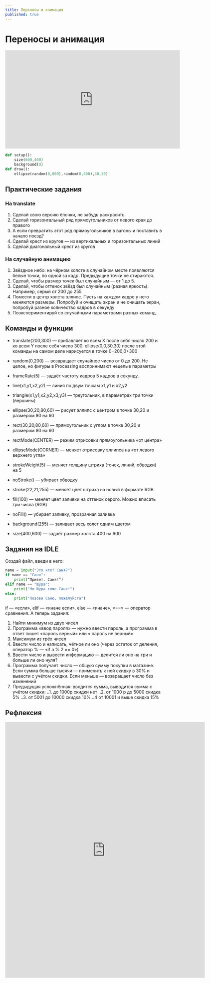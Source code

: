 ```yaml
---
title: Переносы и анимация
published: true
---
```

# Переносы и анимация
<iframe width="560" height="315" src="https://www.youtube.com/embed/1YGczkbSojI" frameborder="0" allow="accelerometer; autoplay; clipboard-write; encrypted-media; gyroscope; picture-in-picture" allowfullscreen></iframe>


```python
def setup():
	size(600,400)
	background(0)
def draw():
	ellipse(random(0,600),random(0,400),30,30)
```

## Практические задания

### На translate
1. Сделай свою версию ёлочки, не забудь раскрасить
2. Сделай горизонтальный ряд прямоугольников от левого края до правого
3. А если превратить этот ряд прямоугольников в вагоны и поставить в начало поезд?
4. Сделай крест из кругов — из вертикальных и горизонтальных линий
5. Сделай диагональный крест из кругов

### На случайную анимацию
1. Звёздное небо: на чёрном холсте в случайном месте появляются белые точки, по одной за кадр. Предыдущие точки не стираются.  
2. Сделай, чтобы размер точек был случайным — от 1 до 5.
3. Сделай, чтобы оттенок звёзд был случайным (разная яркость). Например, серый от 200 до 255
4. Помести в центр холста эллипс. Пусть на каждом кадре у него меняются размеры. Попробуй и очищать экран и не очищать экран, попробуй разное количество кадров в секунду
5. Поэкспериментируй со случайными параметрами разных команд.

## Команды и функции
- translate(200,300) — прибавляет ко всем X после себя число 200 и ко всем Y после себя число 300. ellipse(0,0,30,30) после этой команды на самом деле нарисуется в точке 0+200,0+300
- random(0,200) — возвращает случайное число от 0 до 200. Не целое, но фигуры в Processing воспринимают нецелые параметры
- frameRate(5) — задаёт частоту кадров 5 кадров в секунду.

- line(x1,y1,x2,y2) — линия по двум точкам x1,y1 и x2,y2
- triangle(x1,y1,x2,y2,x3,y3) — треугольник, в параметрах три точки (вершины)
- ellipse(30,20,80,60) — рисует эллипс с центром в точке 30,20 и размером 80 на 60
- rect(30,20,80,60) — прямоугольник с углом в точке 30,20 и размером 80 на 60
- rectMode(CENTER) — режим отрисовки прямоугольника «от центра»
- ellipseMode(CORNER) — меняет отрисовку эллипса на «от левого верхнего угла»

- strokeWeight(5) — меняет толщину штриха (точек, линий, обводки) на 5
- noStroke() — убирает обводку
- stroke(22,21,255) — меняет цвет штриха на новый в формате RGB
- fill(100) — меняет цвет заливки на оттенок серого. Можно вписать три числа (RGB)
- noFill() — убирает заливку, прозрачная заливка

- background(255) — заливает весь холст одним цветом
- size(400,600) — задаёт размер холста 400 на 600

## Задания на IDLE
Создай файл, введи в него:

```python
name = input("Это кто? Саня?")
if name == "Саня":
    print(“Привет, Саня!”)
elif name == "Шура":
    print("Но Шура тоже Саня!")
else:
    print("Позови Саню, пожалуйста")
```

if — «если», elif — «иначе если», else — «иначе», «==» — оператор сравнения. А теперь задания:


1. Найти минимум из двух чисел
2. Программа «ввод пароля» — нужно ввести пароль,  а программа в ответ пишет «пароль верный» или « пароль не верный»
3. Максимум из трёх чисел
4. Ввести число и написать, чётное ли оно (через остаток от деления, оператор % — «if a % 2 == 0»)
5. Ввести число и вывести информацию — делится ли оно на три и больше ли оно нуля?
7. Программа получает число — общую сумму покупки в магазине. Если сумма больше тысячи — применить к ней скидку в 30% и вывести с учётом скидки. Если меньше — возвращает число без изменений
8. Предыдущая усложнённая: вводится сумма, выводится сумма с учётом скидки:
..1. до 1000р скидки нет
..2. от 1000 р до 5000 скидка 5%
..3. от 5001 до 10000 скидка 10%
..4 от 10001  и выше скидка 15%


## Рефлексия

<iframe src="https://docs.google.com/forms/d/e/1FAIpQLSfQxylRTaBgS8mpcmmeVuEOWHF3YyHDYcmm-AbR0GJCtbdLMA/viewform?embedded=true" width="640" height="819" frameborder="0" marginheight="0" marginwidth="0">Загрузка…</iframe>
